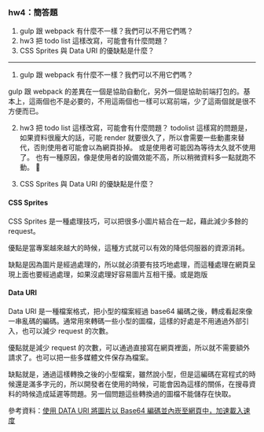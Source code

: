 ### hw4：簡答題
1.  gulp 跟 webpack 有什麼不一樣？我們可以不用它們嗎？
2.  hw3 把 todo list 這樣改寫，可能會有什麼問題？
3.  CSS Sprites 與 Data URI 的優缺點是什麼？
---

1. gulp 跟 webpack 有什麼不一樣？我們可以不用它們嗎？

gulp 跟 webpack 的差異在一個是協助自動化，另外一個是協助前端打包的。基本上，這兩個也不是必要的，不用這兩個也一樣可以寫前端，少了這兩個就是很不方便而已。

2.  hw3 把 todo list 這樣改寫，可能會有什麼問題？
todolist 這樣寫的問題是，如果資料很龐大的話，可能 render 就要很久了，所以會需要一些動畫來替代，否則使用者可能會以為網頁掛掉。
或是使用者可能因為等待太久就不使用了。
也有一種原因，像是使用者的設備效能不高，所以稍微資料多一點就跑不動。


3.  CSS Sprites 與 Data URI 的優缺點是什麼？
####  CSS Sprites
CSS Sprites 是一種處理技巧，可以把很多小圖片結合在一起，藉此減少多餘的 request。

優點是當專案越來越大的時候，這種方式就可以有效的降低伺服器的資源消耗。

缺點是因為圖片是經過處理的，所以就必須要有技巧地處理，而這種處理在網頁呈現上面也要經過處理，如果沒處理好容易圖片互相干擾。或是跑版

#### Data URI
Data URI 是一種檔案格式，把小型的檔案經過 base64 編碼之後，轉成看起來像一串亂碼的編碼。通常用來轉碼一些小型的圖檔，這樣的好處是不用通過外部引入，也可以減少 request 的次數。

優點就是減少 request 的次數，可以通過直接寫在網頁裡面，所以就不需要額外請求了。也可以把一些多媒體文件保存為檔案。

缺點就是，通過這樣轉換之後的小型檔案，雖然說小型，但是這編碼在寫程式的時候還是滿多字元的，所以開發者在使用的時候，可能會因為這樣的關係，在搜尋資料的時候造成延遲等問題。另一個問題這些轉換過的圖檔不能儲存在快取。

參考資料：[使用 DATA URI 將圖片以 Base64 編碼並內崁至網頁中，加速載入速度](https://blog.gtwang.org/web-development/minimizing-http-request-using-data-uri/)